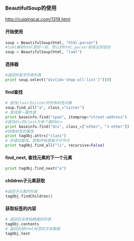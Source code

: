 ### BeautifulSoup的使用
http://cuiqingcai.com/1319.html
#### 开始使用
```python
soup = BeautifulSoup(html, "html.parser")
#lxml解析html更好一些，默认的html.parser容易出现错误
soup = BeautifulSoup(html, "lxml")
```

#### 选择器
```python
#返回的是字符串列表
print soup.select("div[id='shop-all-list']")[0]
```

#### find查找
```python
# 查找class为sister的所有标签对象
soup.find_all("a", class_="sister")
# 查找某一属性值
print baseinfo.find("span", itemprop="street-address")
#查找div的class为多个值的div
print baseinfo.find("div", class_=["other", "J-other"])
#获取标签的属性
print tagObj.attrs("class")
# 非递归查找，获取所有直接子孙节点
print tagObj.find_all("li", recursive=False)
```

#### find_next, 查找元素的下一个元素
```python
print tagObj.find_next("a")
```

#### children子元素获取
```python
#返回子元素的列表
tagObj.findChildren()
```

#### 获取标签的内容
```python
# 返回包含原始数据的列表
tagObj.contents
# 返回去除html标签的文本数据
tagObj.text
```

